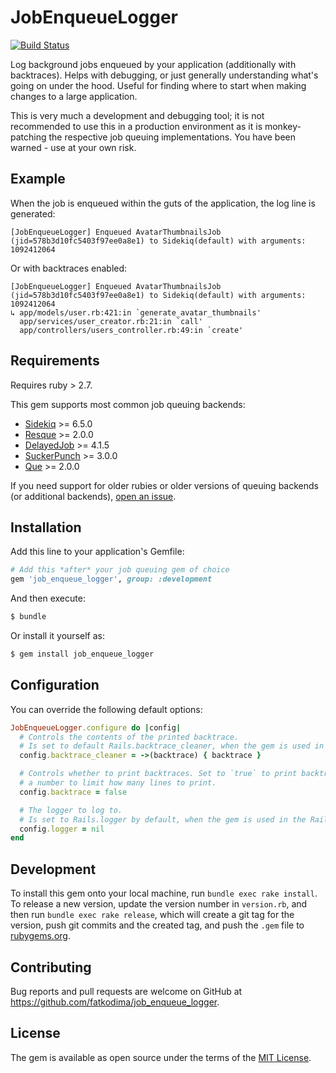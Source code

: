 # JobEnqueueLogger

[![Build Status](https://github.com/fatkodima/job_enqueue_logger/actions/workflows/ci.yml/badge.svg?branch=master)](https://github.com/fatkodima/job_enqueue_logger/actions/workflows/ci.yml)

Log background jobs enqueued by your application (additionally with backtraces). Helps with debugging, or just generally understanding what's going on under the hood. Useful for finding where to start when making changes to a large application.

This is very much a development and debugging tool; it is not recommended to use this in a production environment as it is monkey-patching the respective job queuing implementations. You have been warned - use at your own risk.

## Example

When the job is enqueued within the guts of the application, the log line is generated:

```
[JobEnqueueLogger] Enqueued AvatarThumbnailsJob (jid=578b3d10fc5403f97ee0a8e1) to Sidekiq(default) with arguments: 1092412064
```

Or with backtraces enabled:

```
[JobEnqueueLogger] Enqueued AvatarThumbnailsJob (jid=578b3d10fc5403f97ee0a8e1) to Sidekiq(default) with arguments: 1092412064
↳ app/models/user.rb:421:in `generate_avatar_thumbnails'
  app/services/user_creator.rb:21:in `call'
  app/controllers/users_controller.rb:49:in `create'
```

## Requirements

Requires ruby > 2.7.

This gem supports most common job queuing backends:

* [Sidekiq](https://github.com/sidekiq/sidekiq) >= 6.5.0
* [Resque](https://github.com/resque/resque) >= 2.0.0
* [DelayedJob](https://github.com/collectiveidea/delayed_job) >= 4.1.5
* [SuckerPunch](https://github.com/brandonhilkert/sucker_punch) >= 3.0.0
* [Que](https://github.com/que-rb/que) >= 2.0.0

If you need support for older rubies or older versions of queuing backends (or additional backends), [open an issue](https://github.com/fatkodima/job_enqueue_logger/issues/new).

## Installation

Add this line to your application's Gemfile:

```ruby
# Add this *after* your job queuing gem of choice
gem 'job_enqueue_logger', group: :development
```

And then execute:

```sh
$ bundle
```

Or install it yourself as:

```sh
$ gem install job_enqueue_logger
```

## Configuration

You can override the following default options:

```ruby
JobEnqueueLogger.configure do |config|
  # Controls the contents of the printed backtrace.
  # Is set to default Rails.backtrace_cleaner, when the gem is used in the Rails app.
  config.backtrace_cleaner = ->(backtrace) { backtrace }

  # Controls whether to print backtraces. Set to `true` to print backtraces, or
  # a number to limit how many lines to print.
  config.backtrace = false

  # The logger to log to.
  # Is set to Rails.logger by default, when the gem is used in the Rails app.
  config.logger = nil
end
```

## Development

To install this gem onto your local machine, run `bundle exec rake install`. To release a new version, update the version number in `version.rb`, and then run `bundle exec rake release`, which will create a git tag for the version, push git commits and the created tag, and push the `.gem` file to [rubygems.org](https://rubygems.org).

## Contributing

Bug reports and pull requests are welcome on GitHub at https://github.com/fatkodima/job_enqueue_logger.

## License

The gem is available as open source under the terms of the [MIT License](https://opensource.org/licenses/MIT).
